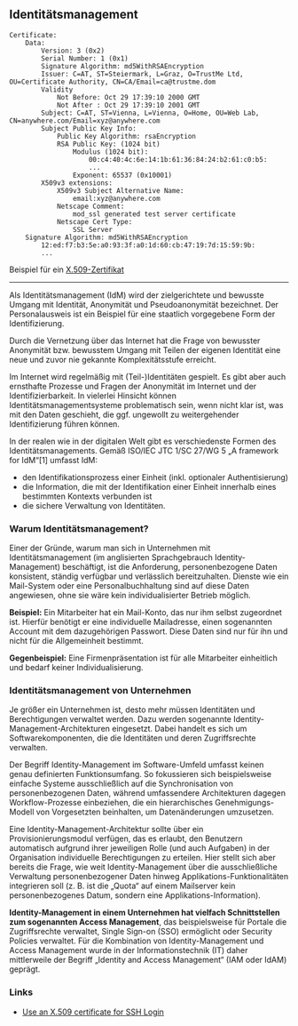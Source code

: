 Identitätsmanagement
--------------------

	Certificate:
	    Data:
	        Version: 3 (0x2)
	        Serial Number: 1 (0x1)
	        Signature Algorithm: md5WithRSAEncryption
	        Issuer: C=AT, ST=Steiermark, L=Graz, O=TrustMe Ltd, OU=Certificate Authority, CN=CA/Email=ca@trustme.dom
	        Validity
	            Not Before: Oct 29 17:39:10 2000 GMT
	            Not After : Oct 29 17:39:10 2001 GMT
	        Subject: C=AT, ST=Vienna, L=Vienna, O=Home, OU=Web Lab, CN=anywhere.com/Email=xyz@anywhere.com
	        Subject Public Key Info:
	            Public Key Algorithm: rsaEncryption
	            RSA Public Key: (1024 bit)
	                Modulus (1024 bit):
	                    00:c4:40:4c:6e:14:1b:61:36:84:24:b2:61:c0:b5:
	                    ...
	                Exponent: 65537 (0x10001)
	        X509v3 extensions:
	            X509v3 Subject Alternative Name:
	                email:xyz@anywhere.com
	            Netscape Comment:
	                mod_ssl generated test server certificate
	            Netscape Cert Type:
	                SSL Server
	    Signature Algorithm: md5WithRSAEncryption
	        12:ed:f7:b3:5e:a0:93:3f:a0:1d:60:cb:47:19:7d:15:59:9b:
			...
			
Beispiel für ein [X.509-Zertifikat](https://de.wikipedia.org/wiki/X.509)

- - -

Als Identitätsmanagement (IdM) wird der zielgerichtete und bewusste Umgang mit Identität, Anonymität und Pseudoanonymität bezeichnet. Der Personalausweis ist ein Beispiel für eine staatlich vorgegebene Form der Identifizierung.

Durch die Vernetzung über das Internet hat die Frage von bewusster Anonymität bzw. bewusstem Umgang mit Teilen der eigenen Identität eine neue und zuvor nie gekannte Komplexitätsstufe erreicht. 

Im Internet wird regelmäßig mit (Teil-)Identitäten gespielt. Es gibt aber auch ernsthafte Prozesse und Fragen der Anonymität im Internet und der Identifizierbarkeit. In vielerlei Hinsicht können Identitätsmanagementsysteme problematisch sein, wenn nicht klar ist, was mit den Daten geschieht, die ggf. ungewollt zu weitergehender Identifizierung führen können.

In der realen wie in der digitalen Welt gibt es verschiedenste Formen des Identitätsmanagements. Gemäß ISO/IEC JTC 1/SC 27/WG 5 „A framework for IdM“[1] umfasst IdM:
* den Identifikationsprozess einer Einheit (inkl. optionaler Authentisierung)
* die Information, die mit der Identifikation einer Einheit innerhalb eines bestimmten Kontexts verbunden ist
* die sichere Verwaltung von Identitäten.

### Warum Identitätsmanagement? 

Einer der Gründe, warum man sich in Unternehmen mit Identitätsmanagement (im anglisierten Sprachgebrauch Identity-Management) beschäftigt, ist die Anforderung, personenbezogene Daten konsistent, ständig verfügbar und verlässlich bereitzuhalten. Dienste wie ein Mail-System oder eine Personalbuchhaltung sind auf diese Daten angewiesen, ohne sie wäre kein individualisierter Betrieb möglich.

**Beispiel:** Ein Mitarbeiter hat ein Mail-Konto, das nur ihm selbst zugeordnet ist. Hierfür benötigt er eine individuelle Mailadresse, einen sogenannten Account mit dem dazugehörigen Passwort. Diese Daten sind nur für ihn und nicht für die Allgemeinheit bestimmt.

**Gegenbeispiel:** Eine Firmenpräsentation ist für alle Mitarbeiter einheitlich und bedarf keiner Individualisierung.

### Identitätsmanagement von Unternehmen

Je größer ein Unternehmen ist, desto mehr müssen Identitäten und Berechtigungen verwaltet werden. Dazu werden sogenannte Identity-Management-Architekturen eingesetzt. Dabei handelt es sich um Softwarekomponenten, die die Identitäten und deren Zugriffsrechte verwalten.

Der Begriff Identity-Management im Software-Umfeld umfasst keinen genau definierten Funktionsumfang. So fokussieren sich beispielsweise einfache Systeme ausschließlich auf die Synchronisation von personenbezogenen Daten, während umfassendere Architekturen dagegen Workflow-Prozesse einbeziehen, die ein hierarchisches Genehmigungs-Modell von Vorgesetzten beinhalten, um Datenänderungen umzusetzen.

Eine Identity-Management-Architektur sollte über ein Provisionierungsmodul verfügen, das es erlaubt, den Benutzern automatisch aufgrund ihrer jeweiligen Rolle (und auch Aufgaben) in der Organisation individuelle Berechtigungen zu erteilen. Hier stellt sich aber bereits die Frage, wie weit Identity-Management über die ausschließliche Verwaltung personenbezogener Daten hinweg Applikations-Funktionalitäten integrieren soll (z. B. ist die „Quota“ auf einem Mailserver kein personenbezogenes Datum, sondern eine Applikations-Information).

**Identity-Management in einem Unternehmen hat vielfach Schnittstellen zum sogenannten Access Management**, das beispielsweise für Portale die Zugriffsrechte verwaltet, Single Sign-on (SSO) ermöglicht oder Security Policies verwaltet. Für die Kombination von Identity-Management und Access Management wurde in der Informationstechnik (IT) daher mittlerweile der Begriff „Identity and Access Management“ (IAM oder IdAM) geprägt.

### Links

* [Use an X.509 certificate for SSH Login](https://trueg.wordpress.com/2012/09/06/use-an-x-509-certificate-for-ssh-login/)
